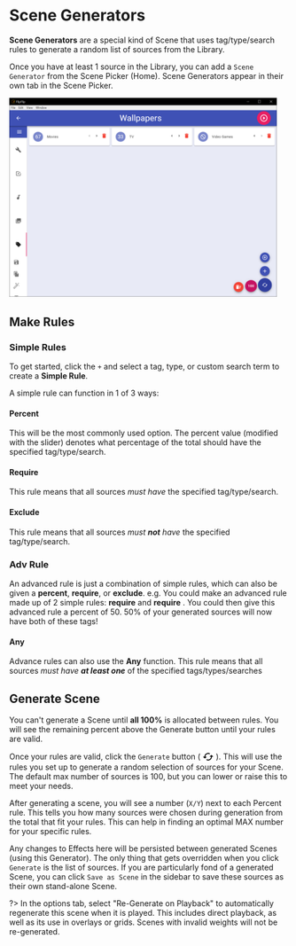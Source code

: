 # Scene Generators
**Scene Generators** are a special kind of Scene that uses tag/type/search rules to generate a random list of sources from the Library.

Once you have at least 1 source in the Library, you can add a `Scene Generator` from the Scene Picker (Home). 
Scene Generators appear in their own tab in the Scene Picker.

<img src="doc_images/scene_detail_generator.png" alt="FlipFlip" width="50%" style="min-width: 483px">

## Make Rules

### Simple Rules
To get started, click the `+` and select a tag, type, or custom search term to create a **Simple Rule**.

A simple rule can function in 1 of 3 ways:
#### Percent
This will be the most commonly used option. The percent value (modified with the slider) denotes what percentage of the 
total should have the specified tag/type/search.

#### Require
This rule means that all sources _must have_ the specified tag/type/search.

#### Exclude
This rule means that all sources _must **not** have_ the specified tag/type/search.

### Adv Rule
An advanced rule is just a combination of simple rules, which can also be given a **percent**, **require**, or **exclude**.
e.g. You could make an advanced rule made up of 2 simple rules: **require** <Tag1> and **require** <Tag2>. You could then
give this advanced rule a percent of 50. 50% of your generated sources will now have both of these tags!

#### Any
Advance rules can also use the **Any** function. This rule means that all sources _must have **at least one**_ of the specified tags/types/searches 

## Generate Scene
You can't generate a Scene until **all 100%** is allocated between rules. You will see the remaining percent above the
Generate button until your rules are valid. 

Once your rules are valid, click the `Generate` button ( <img style="vertical-align: -5px" src="doc_icons/generate.svg" 
alt="Generate" width="20" height="20"> ). This will use the rules you set up to generate a random selection of sources 
for your Scene. The default max number of sources is 100, but you can lower or raise this to meet your needs.

After generating a scene, you will see a number (`X/Y`) next to each Percent rule. This tells you how many sources 
were chosen during generation from the total that fit your rules. This can help in finding an optimal MAX number for your
specific rules.

Any changes to Effects here will be persisted between generated Scenes (using this Generator). The only thing that 
gets overridden when you click `Generate` is the list of sources. If you are particularly fond of a generated 
Scene, you can click `Save as Scene` in the sidebar to save these sources as their own stand-alone Scene.

?> In the options tab, select "Re-Generate on Playback" to automatically regenerate this scene when it is played. This 
includes direct playback, as well as its use in overlays or grids. Scenes with invalid weights will not be re-generated.